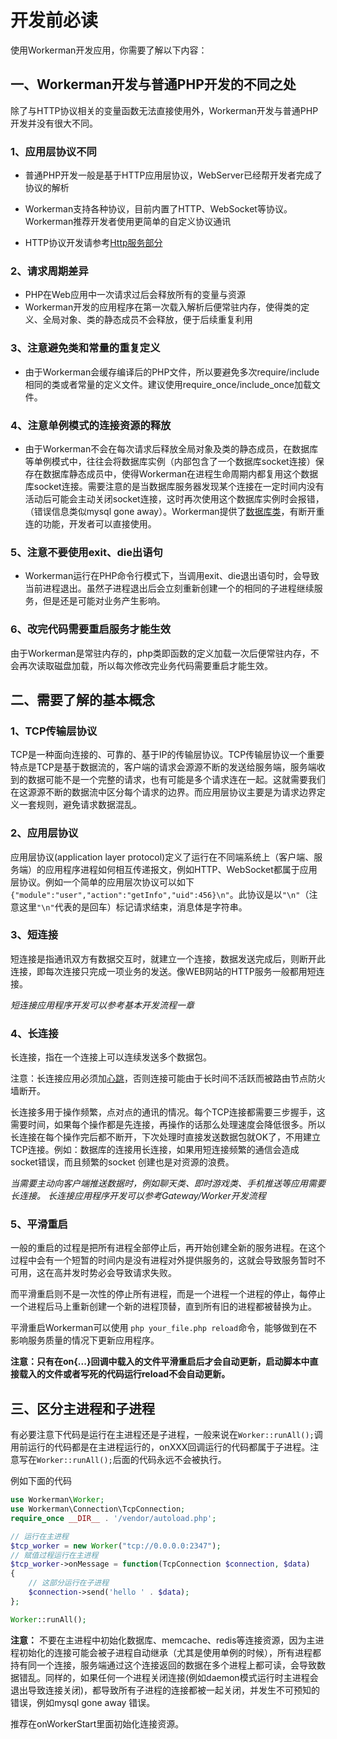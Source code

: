 # 开发前必读

使用Workerman开发应用，你需要了解以下内容：


## 一、Workerman开发与普通PHP开发的不同之处

除了与HTTP协议相关的变量函数无法直接使用外，Workerman开发与普通PHP开发并没有很大不同。

### 1、应用层协议不同
* 普通PHP开发一般是基于HTTP应用层协议，WebServer已经帮开发者完成了协议的解析
* Workerman支持各种协议，目前内置了HTTP、WebSocket等协议。Workerman推荐开发者使用更简单的自定义协议通讯

 *  HTTP协议开发请参考[Http服务部分](../http/request.md)

### 2、请求周期差异
* PHP在Web应用中一次请求过后会释放所有的变量与资源
* Workerman开发的应用程序在第一次载入解析后便常驻内存，使得类的定义、全局对象、类的静态成员不会释放，便于后续重复利用

### 3、注意避免类和常量的重复定义
* 由于Workerman会缓存编译后的PHP文件，所以要避免多次require/include相同的类或者常量的定义文件。建议使用require_once/include_once加载文件。

### 4、注意单例模式的连接资源的释放
* 由于Workerman不会在每次请求后释放全局对象及类的静态成员，在数据库等单例模式中，往往会将数据库实例（内部包含了一个数据库socket连接）保存在数据库静态成员中，使得Workerman在进程生命周期内都复用这个数据库socket连接。需要注意的是当数据库服务器发现某个连接在一定时间内没有活动后可能会主动关闭socket连接，这时再次使用这个数据库实例时会报错，（错误信息类似mysql gone away）。Workerman提供了[数据库类](../components/workerman-mysql.md)，有断开重连的功能，开发者可以直接使用。

### 5、注意不要使用exit、die出语句
* Workerman运行在PHP命令行模式下，当调用exit、die退出语句时，会导致当前进程退出。虽然子进程退出后会立刻重新创建一个的相同的子进程继续服务，但是还是可能对业务产生影响。

### 6、改完代码需要重启服务才能生效
由于Workerman是常驻内存的，php类即函数的定义加载一次后便常驻内存，不会再次读取磁盘加载，所以每次修改完业务代码需要重启才能生效。


## 二、需要了解的基本概念

### 1、TCP传输层协议
TCP是一种面向连接的、可靠的、基于IP的传输层协议。TCP传输层协议一个重要特点是TCP是基于数据流的，客户端的请求会源源不断的发送给服务端，服务端收到的数据可能不是一个完整的请求，也有可能是多个请求连在一起。这就需要我们在这源源不断的数据流中区分每个请求的边界。而应用层协议主要是为请求边界定义一套规则，避免请求数据混乱。

### 2、应用层协议

应用层协议(application layer protocol)定义了运行在不同端系统上（客户端、服务端）的应用程序进程如何相互传递报文，例如HTTP、WebSocket都属于应用层协议。例如一个简单的应用层次协议可以如下```{"module":"user","action":"getInfo","uid":456}\n"```。此协议是以```"\n"```（注意这里```"\n"```代表的是回车）标记请求结束，消息体是字符串。

### 3、短连接

短连接是指通讯双方有数据交互时，就建立一个连接，数据发送完成后，则断开此连接，即每次连接只完成一项业务的发送。像WEB网站的HTTP服务一般都用短连接。

*短连接应用程序开发可以参考基本开发流程一章*


### 4、长连接

长连接，指在一个连接上可以连续发送多个数据包。

注意：长连接应用必须加[心跳](../faq/heartbeat.md)，否则连接可能由于长时间不活跃而被路由节点防火墙断开。

长连接多用于操作频繁，点对点的通讯的情况。每个TCP连接都需要三步握手，这需要时间，如果每个操作都是先连接，再操作的话那么处理速度会降低很多。所以长连接在每个操作完后都不断开，下次处理时直接发送数据包就OK了，不用建立TCP连接。例如：数据库的连接用长连接，如果用短连接频繁的通信会造成socket错误，而且频繁的socket 创建也是对资源的浪费。

*当需要主动向客户端推送数据时，例如聊天类、即时游戏类、手机推送等应用需要长连接。*
*长连接应用程序开发可以参考Gateway/Worker开发流程*


### 5、平滑重启

一般的重启的过程是把所有进程全部停止后，再开始创建全新的服务进程。在这个过程中会有一个短暂的时间内是没有进程对外提供服务的，这就会导致服务暂时不可用，这在高并发时势必会导致请求失败。

而平滑重启则不是一次性的停止所有进程，而是一个进程一个进程的停止，每停止一个进程后马上重新创建一个新的进程顶替，直到所有旧的进程都被替换为止。

平滑重启Workerman可以使用 ```php your_file.php reload```命令，能够做到在不影响服务质量的情况下更新应用程序。

**注意：只有在on{...}回调中载入的文件平滑重启后才会自动更新，启动脚本中直接载入的文件或者写死的代码运行reload不会自动更新。**


## 三、区分主进程和子进程
有必要注意下代码是运行在主进程还是子进程，一般来说在```Worker::runAll();```调用前运行的代码都是在主进程运行的，onXXX回调运行的代码都属于子进程。注意写在```Worker::runAll();```后面的代码永远不会被执行。

例如下面的代码
```php
use Workerman\Worker;
use Workerman\Connection\TcpConnection;
require_once __DIR__ . '/vendor/autoload.php';

// 运行在主进程
$tcp_worker = new Worker("tcp://0.0.0.0:2347");
// 赋值过程运行在主进程
$tcp_worker->onMessage = function(TcpConnection $connection, $data)
{
    // 这部分运行在子进程
    $connection->send('hello ' . $data);
};

Worker::runAll();
```

**注意：** 不要在主进程中初始化数据库、memcache、redis等连接资源，因为主进程初始化的连接可能会被子进程自动继承（尤其是使用单例的时候），所有进程都持有同一个连接，服务端通过这个连接返回的数据在多个进程上都可读，会导致数据错乱。同样的，如果任何一个进程关闭连接(例如daemon模式运行时主进程会退出导致连接关闭)，都导致所有子进程的连接都被一起关闭，并发生不可预知的错误，例如mysql gone away 错误。

推荐在onWorkerStart里面初始化连接资源。
